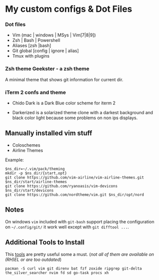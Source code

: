 # My custom configs & Dot Files

### Dot files

* Vim (mac | windows | MSys | Vim[7|8|9])
* Zsh | Bash | Powershell
* Aliases [zsh |bash]
* Git global [config | ignore | alias]
* Tmux with plugins

### Zsh theme Geekster - a zsh theme

A minimal theme that shows git information for current dir.

### iTerm 2 confs and theme

- Chido Dark is a Dark Blue color scheme for iterm 2

- Darkerized is a solarized theme clone with a darkest background and black color light because some problems
on non ips displays.


## Manually installed vim stuff

- Coloschemes
- Airline Themes

Example:
```
$ns_dir=~/.vim/pack/theming
mkdir -p $ns_dir/{start,opt}
git clone https://github.com/vim-airline/vim-airline-themes.git $ns_dir/start/airline-themes
git clone https://github.com/ryanoasis/vim-devicons $ns_dir/start/devicons
git clone https://github.com/nordtheme/vim.git $ns_dir/opt/nord
```

## Notes

On windows `vim` included with `git-bash` support placing the configuration on `~/.config/git/` it work well except with `git difftool ...`. 

## Additional Tools to Install

This [tools](tools.md) are pretty useful some a must. (_not all of them are available on (RH)EL or are too outdated_)
```
pacman -S curl vim git direnv bat fzf zoxide ripgrep git-delta the_silver_searcher nvim fd sd go-task procs xh
```
